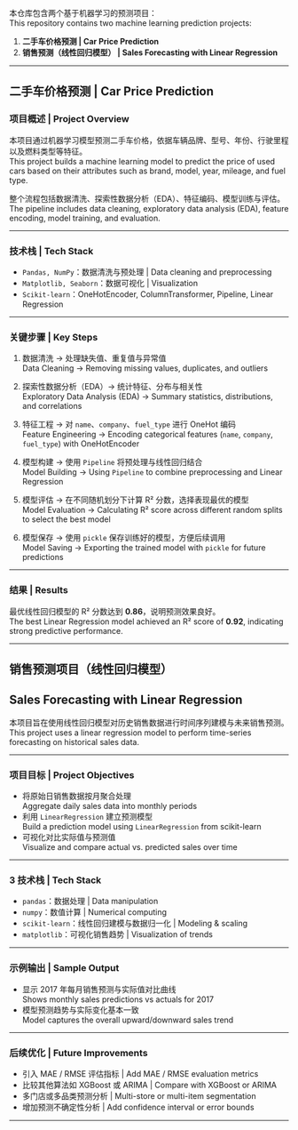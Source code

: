 本仓库包含两个基于机器学习的预测项目：  
This repository contains two machine learning prediction projects:  

1. **二手车价格预测 | Car Price Prediction**  
2. **销售预测（线性回归模型） | Sales Forecasting with Linear Regression**  

---

## 二手车价格预测 | Car Price Prediction

### 项目概述 | Project Overview
本项目通过机器学习模型预测二手车价格，依据车辆品牌、型号、年份、行驶里程以及燃料类型等特征。  
This project builds a machine learning model to predict the price of used cars based on their attributes such as brand, model, year, mileage, and fuel type.  

整个流程包括数据清洗、探索性数据分析（EDA）、特征编码、模型训练与评估。  
The pipeline includes data cleaning, exploratory data analysis (EDA), feature encoding, model training, and evaluation.  

---

### 技术栈 | Tech Stack
- `Pandas, NumPy`：数据清洗与预处理 | Data cleaning and preprocessing  
- `Matplotlib, Seaborn`：数据可视化 | Visualization  
- `Scikit-learn`：OneHotEncoder, ColumnTransformer, Pipeline, Linear Regression  

---

### 关键步骤 | Key Steps
1. 数据清洗 → 处理缺失值、重复值与异常值  
   Data Cleaning → Removing missing values, duplicates, and outliers  

2. 探索性数据分析（EDA）→ 统计特征、分布与相关性  
   Exploratory Data Analysis (EDA) → Summary statistics, distributions, and correlations  

3. 特征工程 → 对 `name`、`company`、`fuel_type` 进行 OneHot 编码  
   Feature Engineering → Encoding categorical features (`name`, `company`, `fuel_type`) with OneHotEncoder  

4. 模型构建 → 使用 `Pipeline` 将预处理与线性回归结合  
   Model Building → Using `Pipeline` to combine preprocessing and Linear Regression  

5. 模型评估 → 在不同随机划分下计算 R² 分数，选择表现最优的模型  
   Model Evaluation → Calculating R² score across different random splits to select the best model  

6. 模型保存 → 使用 `pickle` 保存训练好的模型，方便后续调用  
   Model Saving → Exporting the trained model with `pickle` for future predictions  

---

### 结果 | Results
最优线性回归模型的 R² 分数达到 **0.86**，说明预测效果良好。  
The best Linear Regression model achieved an R² score of **0.92**, indicating strong predictive performance.  

---

## 销售预测项目（线性回归模型）  
## Sales Forecasting with Linear Regression

本项目旨在使用线性回归模型对历史销售数据进行时间序列建模与未来销售预测。  
This project uses a linear regression model to perform time-series forecasting on historical sales data.

---

### 项目目标 | Project Objectives

- 将原始日销售数据按月聚合处理  
  Aggregate daily sales data into monthly periods
- 利用 `LinearRegression` 建立预测模型  
  Build a prediction model using `LinearRegression` from scikit-learn
- 可视化对比实际值与预测值  
  Visualize and compare actual vs. predicted sales over time

---

### 3 技术栈 | Tech Stack

- `pandas`：数据处理 | Data manipulation  
- `numpy`：数值计算 | Numerical computing  
- `scikit-learn`：线性回归建模与数据归一化 | Modeling & scaling  
- `matplotlib`：可视化销售趋势 | Visualization of trends

---

### 示例输出 | Sample Output

- 显示 2017 年每月销售预测与实际值对比曲线  
  Shows monthly sales predictions vs actuals for 2017  
- 模型预测趋势与实际变化基本一致  
  Model captures the overall upward/downward sales trend

---

### 后续优化 | Future Improvements

- 引入 MAE / RMSE 评估指标 | Add MAE / RMSE evaluation metrics  
- 比较其他算法如 XGBoost 或 ARIMA | Compare with XGBoost or ARIMA  
- 多门店或多品类预测分析 | Multi-store or multi-item segmentation  
- 增加预测不确定性分析 | Add confidence interval or error bounds

---


